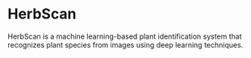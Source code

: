 # HerbScan
HerbScan is a machine learning-based plant identification system that recognizes plant species from images using deep learning techniques.  
